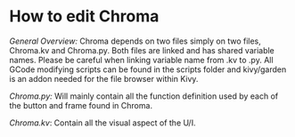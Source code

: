 # How to edit Chroma

*General Overview:* Chroma depends on two files simply on two files, Chroma.kv and Chroma.py. Both files are linked and has shared variable names. Please be careful when linking variable name from .kv to .py. All GCode modifying scripts can be found in the scripts folder and kivy/garden is an addon needed for the file browser within Kivy.

*Chroma.py:* Will mainly contain all the function definition used by each of the button and frame found in Chroma. 

*Chroma.kv*: Contain all the visual aspect of the U/I. 
